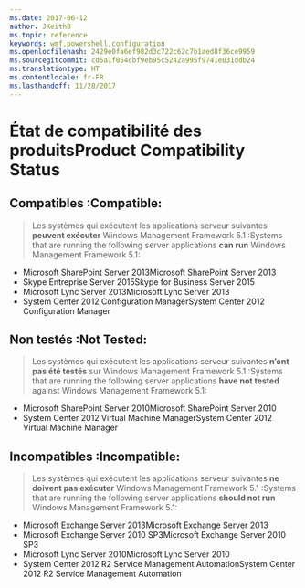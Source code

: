 ```yaml
---
ms.date: 2017-06-12
author: JKeithB
ms.topic: reference
keywords: wmf,powershell,configuration
ms.openlocfilehash: 2429e0fa6ef982d3c722c62c7b1aed8f36ce9959
ms.sourcegitcommit: cd5a1f054cbf9eb95c5242a995f9741e031ddb24
ms.translationtype: HT
ms.contentlocale: fr-FR
ms.lasthandoff: 11/28/2017
---
```

# <a name="product-compatibility-status"></a><span data-ttu-id="0493a-102">État de compatibilité des produits</span><span class="sxs-lookup"><span data-stu-id="0493a-102">Product Compatibility Status</span></span>

## <a name="compatible"></a><span data-ttu-id="0493a-103">Compatibles :</span><span class="sxs-lookup"><span data-stu-id="0493a-103">Compatible:</span></span>
> <span data-ttu-id="0493a-104">Les systèmes qui exécutent les applications serveur suivantes **peuvent exécuter** Windows Management Framework 5.1 :</span><span class="sxs-lookup"><span data-stu-id="0493a-104">Systems that are running the following server applications **can run** Windows Management Framework 5.1:</span></span>

- <span data-ttu-id="0493a-105">Microsoft SharePoint Server 2013</span><span class="sxs-lookup"><span data-stu-id="0493a-105">Microsoft SharePoint Server 2013</span></span>
- <span data-ttu-id="0493a-106">Skype Entreprise Server 2015</span><span class="sxs-lookup"><span data-stu-id="0493a-106">Skype for Business Server 2015</span></span>
- <span data-ttu-id="0493a-107">Microsoft Lync Server 2013</span><span class="sxs-lookup"><span data-stu-id="0493a-107">Microsoft Lync Server 2013</span></span>
- <span data-ttu-id="0493a-108">System Center 2012 Configuration Manager</span><span class="sxs-lookup"><span data-stu-id="0493a-108">System Center 2012 Configuration Manager</span></span>

## <a name="not-tested"></a><span data-ttu-id="0493a-109">Non testés :</span><span class="sxs-lookup"><span data-stu-id="0493a-109">Not Tested:</span></span>
> <span data-ttu-id="0493a-110">Les systèmes qui exécutent les applications serveur suivantes **n’ont pas été testés** sur Windows Management Framework 5.1 :</span><span class="sxs-lookup"><span data-stu-id="0493a-110">Systems that are running the following server applications **have not tested** against Windows Management Framework 5.1:</span></span>

- <span data-ttu-id="0493a-111">Microsoft SharePoint Server 2010</span><span class="sxs-lookup"><span data-stu-id="0493a-111">Microsoft SharePoint Server 2010</span></span>
- <span data-ttu-id="0493a-112">System Center 2012 Virtual Machine Manager</span><span class="sxs-lookup"><span data-stu-id="0493a-112">System Center 2012 Virtual Machine Manager</span></span>

## <a name="incompatible"></a><span data-ttu-id="0493a-113">Incompatibles :</span><span class="sxs-lookup"><span data-stu-id="0493a-113">Incompatible:</span></span>
> <span data-ttu-id="0493a-114">Les systèmes qui exécutent les applications serveur suivantes **ne doivent pas exécuter** Windows Management Framework 5.1 :</span><span class="sxs-lookup"><span data-stu-id="0493a-114">Systems that are running the following server applications **should not run** Windows Management Framework 5.1:</span></span>

- <span data-ttu-id="0493a-115">Microsoft Exchange Server 2013</span><span class="sxs-lookup"><span data-stu-id="0493a-115">Microsoft Exchange Server 2013</span></span>
- <span data-ttu-id="0493a-116">Microsoft Exchange Server 2010 SP3</span><span class="sxs-lookup"><span data-stu-id="0493a-116">Microsoft Exchange Server 2010 SP3</span></span>
- <span data-ttu-id="0493a-117">Microsoft Lync Server 2010</span><span class="sxs-lookup"><span data-stu-id="0493a-117">Microsoft Lync Server 2010</span></span>
- <span data-ttu-id="0493a-118">System Center 2012 R2 Service Management Automation</span><span class="sxs-lookup"><span data-stu-id="0493a-118">System Center 2012 R2 Service Management Automation</span></span>

